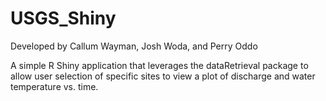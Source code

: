 # USGS_Shiny

Developed by Callum Wayman, Josh Woda, and Perry Oddo

A simple R Shiny application that leverages the dataRetrieval package to allow user selection of specific sites to view a plot of discharge and water temperature vs. time.
